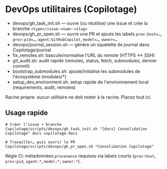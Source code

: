 # DevOps utilitaires (Copilotage)

- devops/gh_task_init.sh — ouvre (ou réutilise) une issue et crée la branche `<type>/issue-<num>-<slug>`
- devops/gh_pr_open.sh — ouvre une PR et ajoute les labels `prov:host=…`, `prov:pid=…`, `agent:GitHubCopilot`, `model=…`, `owner=…`
- devops/journal_session.sh — génère un squelette de journal dans Copilotage/journal
- fix_remotes.sh: bascule/normalise l'URL du remote (HTTPS <-> SSH)
- git_audit.sh: audit rapide (remotes, status, fetch, submodules, dernier commit)
- bootstrap_submodules.sh: ajoute/initialise les submodules de l'écosystème (modules/*)
- setup_dev_environment.sh: setup rapide de l'environnement local (requirements, audit, remotes)

Racine propre: aucun utilitaire ne doit rester à la racine. Placez tout ici.

## Usage rapide

```
# Créer l’issue + branche
Copilotage/scripts/devops/gh_task_init.sh "[docs] Consolidation Copilotage" docs copilotage-docs

# Travailler… puis ouvrir la PR
Copilotage/scripts/devops/gh_pr_open.sh "Consolidation Copilotage"
```

Règle CI: métadonnées `provenance` requises via labels courts (`prov:host`, `prov:pid`, `agent:*`, `model:*`, `owner:*`).